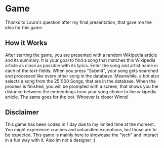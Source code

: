 # Game

Thanks to Laura's question after my final presentation, that gave me the idea for this game.

## How it Works

After starting the game, you are presented with a random Wikipedia article and its summary. It is your goal to find a song that matches this Wikipedia article as close as possible with its lyrics. Enter the song and artist name in each of the text-fields. When you press "Submit", your song gets searched and processed like every other song in the database. Meanwhile, a bot also selects a song from the 25'000 Songs, that are in the database. When the process is finished, you will be prompted with a screen, that shows you the distance between the embeddings from your song choice to the wikipedia article. The same goes for the bot. Whoever is closer Winns!

## Disclaimer

This game has been coded in 1 day due to my limited time at the moment. You might experience crashes and unhandled exceptions, but those are to be expected. This game is mainly here to showcase the "tech" and interact in a fun way with it. Also im not a designer ;) 